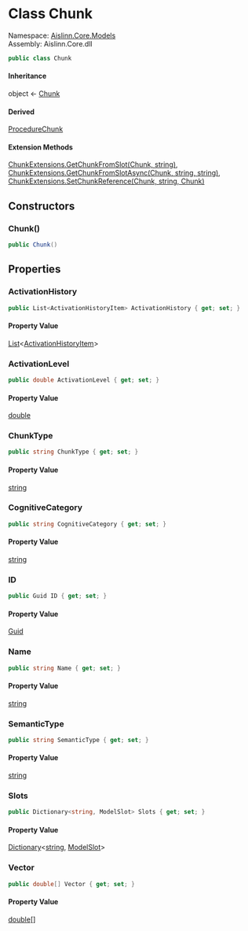 # <a id="Aislinn_Core_Models_Chunk"></a> Class Chunk

Namespace: [Aislinn.Core.Models](Aislinn.Core.Models.md)  
Assembly: Aislinn.Core.dll  

```csharp
public class Chunk
```

#### Inheritance

object ← 
[Chunk](Aislinn.Core.Models.Chunk.md)

#### Derived

[ProcedureChunk](Aislinn.Core.Procedural.ProcedureChunk.md)

#### Extension Methods

[ChunkExtensions.GetChunkFromSlot\(Chunk, string\)](Aislinn.Core.Extensions.ChunkExtensions.md\#Aislinn\_Core\_Extensions\_ChunkExtensions\_GetChunkFromSlot\_Aislinn\_Core\_Models\_Chunk\_System\_String\_), 
[ChunkExtensions.GetChunkFromSlotAsync\(Chunk, string, string\)](Aislinn.Core.Extensions.ChunkExtensions.md\#Aislinn\_Core\_Extensions\_ChunkExtensions\_GetChunkFromSlotAsync\_Aislinn\_Core\_Models\_Chunk\_System\_String\_System\_String\_), 
[ChunkExtensions.SetChunkReference\(Chunk, string, Chunk\)](Aislinn.Core.Extensions.ChunkExtensions.md\#Aislinn\_Core\_Extensions\_ChunkExtensions\_SetChunkReference\_Aislinn\_Core\_Models\_Chunk\_System\_String\_Aislinn\_Core\_Models\_Chunk\_)

## Constructors

### <a id="Aislinn_Core_Models_Chunk__ctor"></a> Chunk\(\)

```csharp
public Chunk()
```

## Properties

### <a id="Aislinn_Core_Models_Chunk_ActivationHistory"></a> ActivationHistory

```csharp
public List<ActivationHistoryItem> ActivationHistory { get; set; }
```

#### Property Value

 [List](https://learn.microsoft.com/dotnet/api/system.collections.generic.list\-1)<[ActivationHistoryItem](Aislinn.Core.Models.ActivationHistoryItem.md)\>

### <a id="Aislinn_Core_Models_Chunk_ActivationLevel"></a> ActivationLevel

```csharp
public double ActivationLevel { get; set; }
```

#### Property Value

 [double](https://learn.microsoft.com/dotnet/api/system.double)

### <a id="Aislinn_Core_Models_Chunk_ChunkType"></a> ChunkType

```csharp
public string ChunkType { get; set; }
```

#### Property Value

 [string](https://learn.microsoft.com/dotnet/api/system.string)

### <a id="Aislinn_Core_Models_Chunk_CognitiveCategory"></a> CognitiveCategory

```csharp
public string CognitiveCategory { get; set; }
```

#### Property Value

 [string](https://learn.microsoft.com/dotnet/api/system.string)

### <a id="Aislinn_Core_Models_Chunk_ID"></a> ID

```csharp
public Guid ID { get; set; }
```

#### Property Value

 [Guid](https://learn.microsoft.com/dotnet/api/system.guid)

### <a id="Aislinn_Core_Models_Chunk_Name"></a> Name

```csharp
public string Name { get; set; }
```

#### Property Value

 [string](https://learn.microsoft.com/dotnet/api/system.string)

### <a id="Aislinn_Core_Models_Chunk_SemanticType"></a> SemanticType

```csharp
public string SemanticType { get; set; }
```

#### Property Value

 [string](https://learn.microsoft.com/dotnet/api/system.string)

### <a id="Aislinn_Core_Models_Chunk_Slots"></a> Slots

```csharp
public Dictionary<string, ModelSlot> Slots { get; set; }
```

#### Property Value

 [Dictionary](https://learn.microsoft.com/dotnet/api/system.collections.generic.dictionary\-2)<[string](https://learn.microsoft.com/dotnet/api/system.string), [ModelSlot](Aislinn.Core.Models.ModelSlot.md)\>

### <a id="Aislinn_Core_Models_Chunk_Vector"></a> Vector

```csharp
public double[] Vector { get; set; }
```

#### Property Value

 [double](https://learn.microsoft.com/dotnet/api/system.double)\[\]

